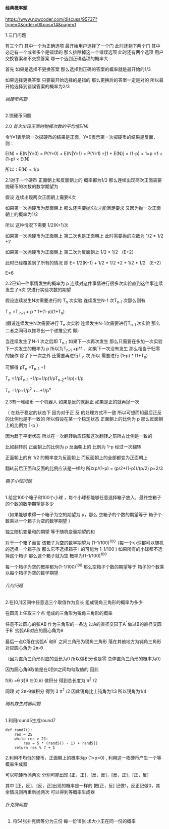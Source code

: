 #### 经典概率题

<https://www.nowcoder.com/discuss/95737?type=0&order=0&pos=14&page=1>

1.三门问题

有三个门 其中一个为正确选项  最开始用户选择了一个门  此时还剩下两个门 其中必定有一个或者多个是错误的  那么排除掉这一个错误选项 此时还有两个选项 用户交换答案和不交换答案 哪一个选到正确选项的概率大

首先 如果是选择不更换答案 那么选择到正确的答案的概率就是最开始的1/3 

如果选择更换答案 只要最开始选择的是错的 那么更换后的答案一定是对的  所以最开始选择到错误答案的概率为2/3

###### 抛硬币问题

2.抛硬币问题 

2.0 *首次出现正面时抛掷次数的平均值E(N)*

令Y=1表示第一次掷硬币的结果是正面，Y=0表示第一次掷硬币的结果是反面，则：

E(N) = E(N|Y=0) × P(Y=0) + E(N|Y=1) × P(Y=1)
=[1 + E(N)] × (1-p) + 1×p
=1 + (1-p) × E(N)

所以：E(N) = 1/p



2.1对于一个硬币 正面朝上和反面朝上的 概率都为1/2 那么连续出现两次正面需要抛硬币的次数的数学期望为 

假设 连续出现两次正面朝上需要K次   

如果第一次抛硬币为反面朝上 那么还需要抛K次才能满足要求   又因为抛一次正面朝上的概率为1/2 

所以 这种情况下需要  1/2(K+1)次

如果第一次抛硬币为正面朝上 第二次也是正面朝上 此时需要抛的次数为  1/2 * 1/2 *2

如果第一次抛硬币为正面朝上 第二次为反面朝上 1/2 * 1/2 （E+2）

此时已经覆盖到了所有的情况  即 E= 1/2(K+1) + 1/2 * 1/2 *2 + 1/2 * 1/2 （E+2） 

E=6



2.2已知一件事情发生的概率为 p  连续对这件事情进行很多次实验直到这件事连续发生了n次 求进行实验次数的期望

假设连续发生N次需要进行的 T<sub>n</sub> 次实验 连续发生N-1 次T<sub>n-1 </sub> 次那么则有

T<sub> n</sub> =T <sub>n-1</sub> + p *   1+(1-p)(1+T<sub>n</sub>)

(假设连续发生N次需要进行 T<sub>n</sub> 次实验  连续发生N-1次需要进行T<sub>n-1 </sub> 次实验 那么二者之间可以推导出一个递推公式 即)  

当连续发生了N-1 次之后即  T<sub>n-1</sub> 如果下一次再次发生 那么只需要在多加一次实验 下一次发生的概率为 p 所以为T<sub>n-1</sub> +p*1 ，如果下一次没有发生 那么相当于归零的操作 除了下一次之外 还需要再进行T<sub> n</sub> 次  所以 需要进行 (1-p) * (1+T<sub>n</sub>) 

可解得 pT<sub>n</sub> =T<sub>n-1</sub> +1  

T<sub>n</sub> =1/pT<sub>n-1</sub> +1/p=1/p(1/pT<sub>n-2</sub>+1/p)+1/p 

T<sub>n</sub> =1/p+1/p<sup>2</sup> +...+1/p<sup>n</sup> 





2.3有一堆硬币 一个机器人 如果是反的就翻正 如果是正的就再抛一次

（ 在趋于稳定的状态下 因为对于正 反 的处理方式不一致 所以可想而知最后正反的比例也是不一致的  所以假设在某一个稳定状态 正面朝上的比例为 p  那么反面朝上的比例为 1-p ）

因为趋于平衡状态  所以在一次翻转后应该和这次翻转之前所占比例是一致的  

比如翻转前 正面朝上的比例为 p  反面朝上的 比例为 1-p  经过一次翻转

正面朝上的有 1/2 的概率变为反面朝上  而反面朝上的全部都变为正面朝上 

翻转前后正面和反面的比例应该是一样的 所以p/(1-p) = (p/2+(1-p))/(p/2) p=2/3



###### 箱子小球问题



1.给定100个箱子和100个小球 ，每个小球都能够任意选择箱子放入，最终空箱子的个数的数学期望是多少

（如果能够求得一个箱子为空的期望为 p，那么 空箱子的个数的期望等于 箱子个数乘以一个箱子为空的数学期望 ）

独立随机变量和的期望 等于随机变量期望的和  

对于一个箱子而言 该箱子为空的数学期望为  (1-1/100)<sup>100 </sup>  (每一个小球都可以随机的选择一个箱子放 那么它不选择箱子 i 的可能为 1-1/100 ) 如果所有的小球都不选择这个箱子 那么这个箱子就为空 概率为(1-1/100)<sup>100</sup>

每一个箱子为空的概率都为(1-1/100)<sup>100</sup> 那么空箱子个数的期望等于 箱子的个数乘以每个箱子为空的数学期望



###### 几何问题

2.在[0,1]区间中任意选三个取值作为变长 组成锐角三角形的概率为多少

在圆周上任取三个点 组成的三角形为锐角三角形的概率

任意不过圆心的弦AB 作为三角形的一条边 过A的直径交园于A<sup>‘ </sup> 做过B的直径交圆于B<sup>'</sup>  劣弧AB对应的圆心角为θ 

最后一点C落在劣弧A<sup>‘ </sup> 和B<sup>'</sup>  之间三角形为锐角三角形  落在其他地方为钝角三角形 对应圆心角为 2π-θ

（因为直角三角形对应的弧长为0 所以做积分也是零 总体直角三角形的概率为0）

因为圆心角θ取值是在0到π之间均匀取值的 因此

f(θ) =θ 对θ ∈(0,π) 做积分 得到总长度为 π<sup>2</sup> /2  

同理 对 2π-θ做积分 得到 3 π<sup>2</sup> /2    因此锐角比上钝角为1:3  所以锐角为1/4





###### 随机数生成器问题

1.利用round5生成round7

```
def rand7():
    res = 25
    while res > 21:
        res = 5 * (rand5() - 1) + rand5()
    return res % 7 + 1
```

2.利用不均匀的硬币，正面朝上的概率为p (1>p>0) , 利用这一枚硬币产生一个等概率生成器

可以吧硬币抛两次 分别可能出现 [正，正]，[反，反]，[反，正]，[正，反]

其中 [正，反]，[反，正]出现的概率是一样的 把[正，反] 记做1，反正记做0，其余情况则再重新抛两次 可以得到等概率生成器

###### 扑克牌问题

1. 将54张扑克牌等分为三份 每一份18张 求大小王在同一份的概率



